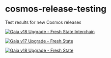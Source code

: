 # cosmos-release-testing
Test results for new Cosmos releases

[![Gaia v18 Upgrade - Fresh State Interchain](https://github.com/hyphacoop/cosmos-release-testing/actions/workflows/upgrade-gaia-v18-fresh-interchain.yml/badge.svg)](https://github.com/hyphacoop/cosmos-release-testing/actions/workflows/upgrade-gaia-v18-fresh-interchain.yml)

[![Gaia v17 Upgrade - Fresh State](https://github.com/hyphacoop/cosmos-release-testing/actions/workflows/upgrade-gaia-v17-fresh-state.yml/badge.svg)](https://github.com/hyphacoop/cosmos-release-testing/actions/workflows/upgrade-gaia-v17-fresh-state.yml)

[![Gaia v18 Upgrade - Fresh State](https://github.com/hyphacoop/cosmos-release-testing/actions/workflows/upgrade-gaia-v18-fresh-state.yml/badge.svg)](https://github.com/hyphacoop/cosmos-release-testing/actions/workflows/upgrade-gaia-v18-fresh-state.yml)
